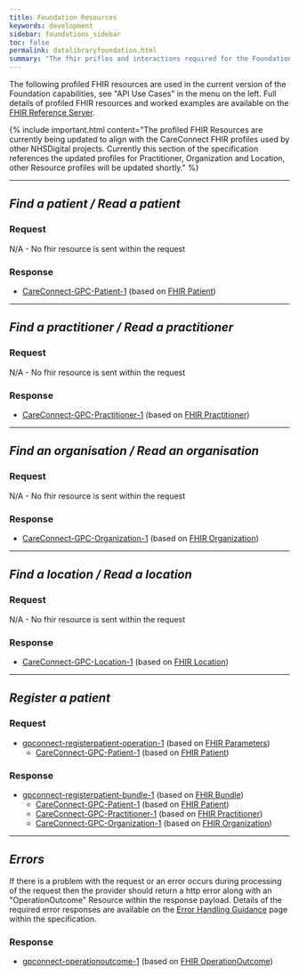 ```yaml
---
title: Foundation Resources
keywords: development
sidebar: foundations_sidebar
toc: false
permalink: datalibraryfoundation.html
summary: "The fhir prifles and interactions required for the Foundation capability"
---
```


The following profiled FHIR resources are used in the current version of the Foundation capabilities, see "API Use Cases" in the menu on the left. Full details of profiled FHIR resources and worked examples are available on the [FHIR Reference Server](https://fhir-test.nhs.uk/).

{% include important.html content="The profiled FHIR Resources are currently being updated to align with the CareConnect FHIR profiles used by other NHSDigital projects. Currently this section of the specification references the updated profiles for Practitioner, Organization and Location, other Resource profiles will be updated shortly." %}

---
## ***Find a patient / Read a patient*** ##
### Request ###
N/A - No fhir resource is sent within the request

### Response ###
* [CareConnect-GPC-Patient-1](https://fhir-test.nhs.uk/StructureDefinition/CareConnect-GPC-Patient-1) (based on [FHIR Patient](https://www.hl7.org/fhir/DSTU2/patient.html))

---
## ***Find a practitioner / Read a practitioner*** ##
### Request ###
N/A - No fhir resource is sent within the request

### Response ###
* [CareConnect-GPC-Practitioner-1](https://fhir-test.nhs.uk/StructureDefinition/CareConnect-GPC-Practitioner-1) (based on [FHIR Practitioner](https://www.hl7.org/fhir/DSTU2/practitioner.html))
  
---
## ***Find an organisation / Read an organisation*** ##
### Request ###
N/A - No fhir resource is sent within the request

### Response ###
* [CareConnect-GPC-Organization-1](https://fhir-test.nhs.uk/StructureDefinition/CareConnect-GPC-Organization-1) (based on [FHIR Organization](https://www.hl7.org/fhir/DSTU2/organization.html))
  
---
## ***Find a location / Read a location*** ##
### Request ###
N/A - No fhir resource is sent within the request

### Response ###
* [CareConnect-GPC-Location-1](https://fhir-test.nhs.uk/StructureDefinition/CareConnect-GPC-Location-1) (based on [FHIR Location](https://www.hl7.org/fhir/DSTU2/location.html))

---
## ***Register a patient*** ##

### Request ###
* [gpconnect-registerpatient-operation-1](https://fhir-test.nhs.uk/OperationDefinition/gpconnect-registerpatient-operation-1) (based on [FHIR Parameters](https://www.hl7.org/fhir/DSTU2/parameters.html))
  * [CareConnect-GPC-Patient-1](https://fhir-test.nhs.uk/StructureDefinition/CareConnect-GPC-Patient-1) (based on [FHIR Patient](https://www.hl7.org/fhir/DSTU2/patient.html))

### Response ###
* [gpconnect-registerpatient-bundle-1](https://fhir-test.nhs.uk/StructureDefinition/gpconnect-registerpatient-bundle-1) (based on [FHIR Bundle](https://www.hl7.org/fhir/DSTU2/bundle.html))
  * [CareConnect-GPC-Patient-1](https://fhir-test.nhs.uk/StructureDefinition/CareConnect-GPC-Patient-1) (based on [FHIR Patient](https://www.hl7.org/fhir/DSTU2/patient.html))
  * [CareConnect-GPC-Practitioner-1](https://fhir-test.nhs.uk/StructureDefinition/CareConnect-GPC-Practitioner-1) (based on [FHIR Practitioner](https://www.hl7.org/fhir/DSTU2/practitioner.html))
  * [CareConnect-GPC-Organization-1](https://fhir-test.nhs.uk/StructureDefinition/CareConnect-GPC-Organization-1) (based on [FHIR Organization](https://www.hl7.org/fhir/DSTU2/organization.html))

---
## ***Errors*** ##

If there is a problem with the request or an error occurs during processing of the request then the provider should return a http error along with an "OperationOutcome" Resource within the response payload. Details of the required error responses are available on the [Error Handling Guidance](/development_fhir_error_handling_guidance.html) page within the specification.

### Response ###
* [gpconnect-operationoutcome-1](https://fhir-test.nhs.uk/StructureDefinition/gpconnect-operationoutcome-1) (based on [FHIR OperationOutcome](https://www.hl7.org/fhir/DSTU2/operationoutcome.html))
